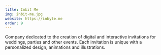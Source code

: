 ```yaml
---
title: Inbit Me
img: inbit-me.jpg
website: https://inbyte.me
order: 9
---
```

Company dedicated to the creation of digital and interactive invitations for weddings, parties and other events. Each invitation is unique with a personalized design, animations and illustrations.
